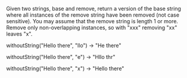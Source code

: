Given two strings, base and remove, return a version of the base string where all instances of the remove string have been removed (not case sensitive). You may assume that the remove string is length 1 or more. Remove only non-overlapping instances, so with "xxx" removing "xx" leaves "x".

withoutString("Hello there", "llo") → "He there"

withoutString("Hello there", "e") → "Hllo thr"

withoutString("Hello there", "x") → "Hello there"
